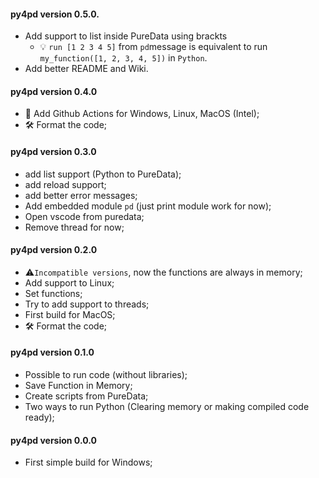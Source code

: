 #### py4pd version 0.5.0.
* Add support to list inside PureData using brackts 
  * 💡 `run [1 2 3 4 5]` from `pd`message is equivalent to run `my_function([1, 2, 3, 4, 5])` in `Python`.
* Add better README and Wiki.

#### py4pd version 0.4.0
* 🤖 Add Github Actions for Windows, Linux, MacOS (Intel);
* 🛠️ Format the code;

#### py4pd version 0.3.0
* add list support (Python to PureData);
* add reload support;
* add better error messages;
* Add embedded module `pd` (just print module work for now);
* Open vscode from puredata;
* Remove thread for now;

#### py4pd version 0.2.0
* ⚠️`Incompatible versions`, now the functions are always in memory;
* Add support to Linux;
* Set functions;
* Try to add support to threads;
* First build for MacOS;
* 🛠️ Format the code;


#### py4pd version 0.1.0

* Possible to run code (without libraries);
* Save Function in Memory;
* Create scripts from PureData;
* Two ways to run Python (Clearing memory or making compiled code ready);

#### py4pd version 0.0.0

* First simple build for Windows;
